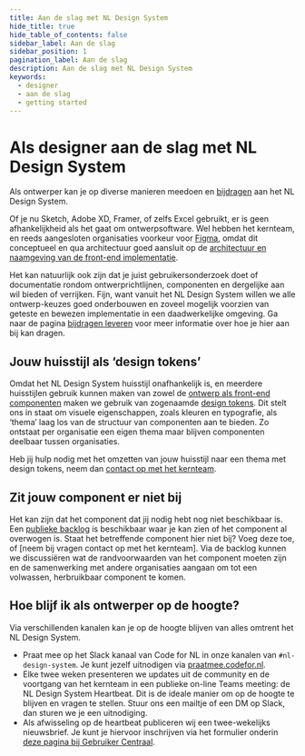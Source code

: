 ```yaml
---
title: Aan de slag met NL Design System
hide_title: true
hide_table_of_contents: false
sidebar_label: Aan de slag
sidebar_position: 1
pagination_label: Aan de slag
description: Aan de slag met NL Design System
keywords:
  - designer
  - aan de slag
  - getting started
---
```


# Als designer aan de slag met NL Design System

Als ontwerper kan je op diverse manieren meedoen en [bijdragen](04-bijdrage-leveren.md) aan het NL Design System.

Of je nu Sketch, Adobe XD, Framer, of zelfs Excel gebruikt, er is geen afhankelijkheid als het gaat om ontwerpsoftware. Wel hebben het kernteam, en reeds aangesloten organisaties voorkeur voor [Figma](05-figma), omdat dit conceptueel en qua architectuur goed aansluit op de [architectuur en naamgeving van de front-end implementatie](04-als-developer).

Het kan natuurlijk ook zijn dat je juist gebruikersonderzoek doet of documentatie rondom ontwerprichtlijnen, componenten en dergelijke aan wil bieden of verrijken. Fijn, want vanuit het NL Design System willen we alle ontwerp-keuzes goed onderbouwen en zoveel mogelijk voorzien van geteste en bewezen implementatie in een daadwerkelijke omgeving. Ga naar de pagina [bijdragen leveren](04-bijdrage-leveren.md) voor meer informatie over hoe je hier aan bij kan dragen.

## Jouw huisstijl als ‘design tokens’

Omdat het NL Design System huisstijl onafhankelijk is, en meerdere huisstijlen gebruik kunnen maken van zowel de [ontwerp als front-end componenten](/docs/componenten/) maken we gebruik van zogenaamde [design tokens](05-figma/04-figma-design-tokens). Dit stelt ons in staat om visuele eigenschappen, zoals kleuren en typografie, als ‘thema’ laag los van de structuur van componenten aan te bieden. Zo ontstaat per organisatie een eigen thema maar blijven componenten deelbaar tussen organisaties.

Heb jij hulp nodig met het omzetten van jouw huisstijl naar een thema met design tokens, neem dan [contact op met het kernteam](06-samen-met-kernteam).

## Zit jouw component er niet bij

Het kan zijn dat het component dat jij nodig hebt nog niet beschikbaar is. Een [publieke backlog](https://github.com/nl-design-system/backlog/projects/1) is beschikbaar waar je kan zien of het component al overwogen is. Staat het betreffende component hier niet bij? Voeg deze toe, of [neem bij vragen contact op met het kernteam]. Via de backlog kunnen we discussiëren wat de randvoorwaarden van het component moeten zijn en de samenwerking met andere organisaties aangaan om tot een volwassen, herbruikbaar component te komen.

## Hoe blijf ik als ontwerper op de hoogte?

Via verschillenden kanalen kan je op de hoogte blijven van alles omtrent het NL Design System.

- Praat mee op het Slack kanaal van Code for NL in onze kanalen van `#nl-design-system`. Je kunt jezelf uitnodigen via [praatmee.codefor.nl](https://praatmee.codefor.nl).
- Elke twee weken presenteren we updates uit de community en de voortgang van het kernteam in een publieke on-line Teams meeting: de NL Design System Heartbeat. Dit is de ideale manier om op de hoogte te blijven en vragen te stellen. Stuur ons een mailtje of een DM op Slack, dan sturen we je een uitnodiging.
- Als afwisseling op de heartbeat publiceren wij een twee-wekelijks nieuwsbrief. Je kunt je hiervoor inschrijven via het formulier onderin [deze pagina bij Gebruiker Centraal](https://designsystem.gebruikercentraal.nl).
